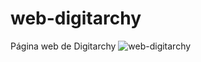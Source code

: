 # web-digitarchy
Página web de Digitarchy
![web-digitarchy](https://github.com/FloVergara/web-digitarchy/assets/96152170/fc47de92-a2a6-4da5-ade3-051a18922d69)
